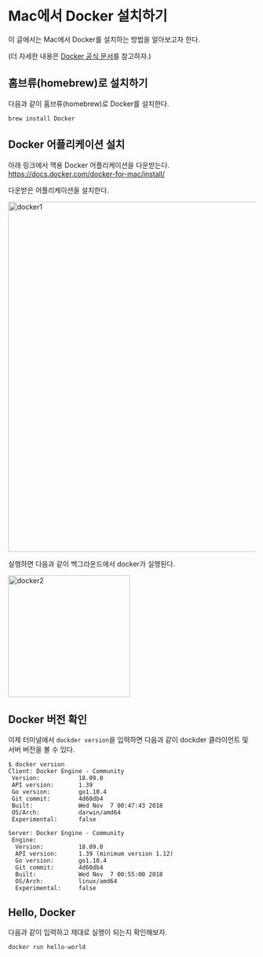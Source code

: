 # Mac에서 Docker 설치하기

이 글에서는 Mac에서 Docker를 설치하는 방법을 알아보고자 한다. 

(더 자세한 내용은 [Docker 공식 문서](https://docs.docker.com/docker-for-mac/#explore-the-application)를 참고하자.)

## 홈브류(homebrew)로 설치하기

다음과 같이 홈브류(homebrew)로 Docker를 설치한다. 

```
brew install Docker
```

## Docker 어플리케이션 설치

아래 링크에서 맥용 Docker 어플리케이션을 다운받는다. 
https://docs.docker.com/docker-for-mac/install/

다운받은 어플리케이션을 설치한다.

<img width="713" alt="docker1" src="https://user-images.githubusercontent.com/36276682/50847373-c912bc00-13b4-11e9-8d56-eefe56bcabf8.png">


실행하면 다음과 같이 백그라운드에서 docker가 실행된다.

<img width="248" alt="docker2" src="https://user-images.githubusercontent.com/36276682/50847384-cd3ed980-13b4-11e9-96da-4d8c3b9f7def.png">

## Docker 버전 확인

이제 터미널에서 `dockder version`을 입력하면 다음과 같이 dockder 클라이언트 및 서버 버전을 볼 수 있다. 
```
$ docker version
Client: Docker Engine - Community
 Version:           18.09.0
 API version:       1.39
 Go version:        go1.10.4
 Git commit:        4d60db4
 Built:             Wed Nov  7 00:47:43 2018
 OS/Arch:           darwin/amd64
 Experimental:      false

Server: Docker Engine - Community
 Engine:
  Version:          18.09.0
  API version:      1.39 (minimum version 1.12)
  Go version:       go1.10.4
  Git commit:       4d60db4
  Built:            Wed Nov  7 00:55:00 2018
  OS/Arch:          linux/amd64
  Experimental:     false
```

## Hello, Docker

다음과 같이 입력하고 제대로 실행이 되는지 확인해보자. 

```
docker run hello-world
```